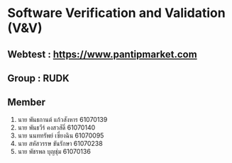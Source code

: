 # Software Verification and Validation (V&V)
## Webtest : https://www.pantipmarket.com
## Group : RUDK
## Member
<ol>
    <li>นาย พันธกานต์ แก้วสังหาร 61070139</li>
    <li>นาย พันธวีร์ คงสวสัดิ์ 61070140</li>
    <li>นาย นนททรัพย์ เซี่ยงฉิน 61070095</li>
    <li>นาย สหัสวรรษ ขันรักษา 61070238</li>
    <li>นาย พัชรพล บุญชุ่ม 61070136</li>
</ol>